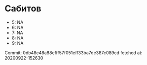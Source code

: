 # Сабитов
- 5: NA
- 6: NA
- 7: NA
- 8: NA
- 9: NA

Commit: 0db48c48a88efff57f051eff33ba7de387c089cd
 fetched at: 20200922-152630
